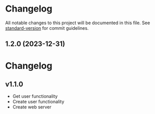 # Changelog

All notable changes to this project will be documented in this file. See [standard-version](https://github.com/conventional-changelog/standard-version) for commit guidelines.

## 1.2.0 (2023-12-31)

# Changelog 

## v1.1.0

- Get user functionality
- Create user functionality
- Create web server
